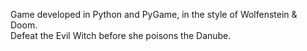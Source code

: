 Game developed in Python and PyGame, in the style of Wolfenstein & Doom. <br>
Defeat the Evil Witch before she poisons the Danube.
